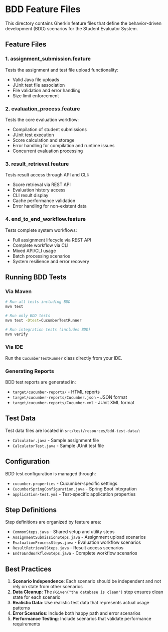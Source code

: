 # BDD Feature Files

This directory contains Gherkin feature files that define the behavior-driven development (BDD) scenarios for the Student Evaluator System.

## Feature Files

### 1. assignment_submission.feature
Tests the assignment and test file upload functionality:
- Valid Java file uploads
- JUnit test file association
- File validation and error handling
- Size limit enforcement

### 2. evaluation_process.feature
Tests the core evaluation workflow:
- Compilation of student submissions
- JUnit test execution
- Score calculation and storage
- Error handling for compilation and runtime issues
- Concurrent evaluation processing

### 3. result_retrieval.feature
Tests result access through API and CLI:
- Score retrieval via REST API
- Evaluation history access
- CLI result display
- Cache performance validation
- Error handling for non-existent data

### 4. end_to_end_workflow.feature
Tests complete system workflows:
- Full assignment lifecycle via REST API
- Complete workflow via CLI
- Mixed API/CLI usage
- Batch processing scenarios
- System resilience and error recovery

## Running BDD Tests

### Via Maven
```bash
# Run all tests including BDD
mvn test

# Run only BDD tests
mvn test -Dtest=CucumberTestRunner

# Run integration tests (includes BDD)
mvn verify
```

### Via IDE
Run the `CucumberTestRunner` class directly from your IDE.

### Generating Reports
BDD test reports are generated in:
- `target/cucumber-reports/` - HTML reports
- `target/cucumber-reports/Cucumber.json` - JSON format
- `target/cucumber-reports/Cucumber.xml` - JUnit XML format

## Test Data

Test data files are located in `src/test/resources/bdd-test-data/`:
- `Calculator.java` - Sample assignment file
- `CalculatorTest.java` - Sample JUnit test file

## Configuration

BDD test configuration is managed through:
- `cucumber.properties` - Cucumber-specific settings
- `CucumberSpringConfiguration.java` - Spring Boot integration
- `application-test.yml` - Test-specific application properties

## Step Definitions

Step definitions are organized by feature area:
- `CommonSteps.java` - Shared setup and utility steps
- `AssignmentSubmissionSteps.java` - Assignment upload scenarios
- `EvaluationProcessSteps.java` - Evaluation workflow scenarios
- `ResultRetrievalSteps.java` - Result access scenarios
- `EndToEndWorkflowSteps.java` - Complete workflow scenarios

## Best Practices

1. **Scenario Independence**: Each scenario should be independent and not rely on state from other scenarios
2. **Data Cleanup**: The `@Given("the database is clean")` step ensures clean state for each scenario
3. **Realistic Data**: Use realistic test data that represents actual usage patterns
4. **Error Scenarios**: Include both happy path and error scenarios
5. **Performance Testing**: Include scenarios that validate performance requirements